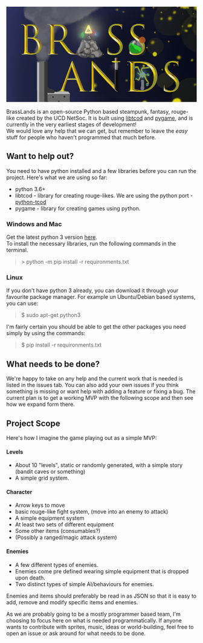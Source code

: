![Brasslands](src/res/menu.png)

BrassLands is an open-source Python based steampunk, fantasy, rouge-like created by the UCD NetSoc. It is built using [libtcod](https://bitbucket.org/libtcod/libtcod) and [pygame](https://www.pygame.org/), and is currently in the very earliest stages of development!  
We would love any help that we can get, but remember to leave the *easy* stuff for people who haven't programmed that much before.

## Want to help out?

You need to have python installed and a few libraries before you can run the project. Here's what we are using so far:

 - python 3.6+
 - libtcod - library for creating rouge-likes. We are using the python port - [python-tcod](https://python-tcod.readthedocs.io/en/latest/readme.html)
 - pygame - library for creating games using python.
  
  
### Windows and Mac
Get the latest python 3 version [here](https://www.python.org/downloads/).  
 To install the necessary libraries, run the following commands in the terminal.
 > \> python -m pip install -r requironments.txt

### Linux

If you don't have python 3 already, you can download it through your favourite package manager. For example un Ubuntu/Debian based systems, you can use:  
> $ sudo apt-get python3

I'm fairly certain you should be able to get the other packages you need simply by using the commands:  
> $ pip install -r requironments.txt


## What needs to be done?
We're happy to take on any help and the current work that is needed is listed in the issues tab. You can also add your own issues if you think something is missing or want help with adding a feature or fixing a bug. The current plan is to get a working MVP  with the following scope and then see how we expand form there.
## Project Scope
Here's how I imagine the game playing out as a simple MVP:  

#### Levels
 - About 10 "levels", static or randomly generated, with a simple story (bandit caves or something)
 - A simple grid system.
 
#### Character
 - Arrow keys to move 
 - basic rouge-like fight system, (move into an enemy to attack)  
 - A simple equipment system
 - At least two sets of different equipment
 - Some other items (consumables?)
 - (Possibly a ranged/magic attack system)
 
#### Enemies
 - A few different types of enemies.
 - Enemies come pre defined wearing simple equipment that is dropped upon death.
 - Two distinct types of simple AI/behaviours for enemies.
 
 
 Enemies and items should preferably be read in as JSON so that it is easy to add, remove and modify specific items and enemies.
 

As we are probably going to be a mostly programmer based team, I'm choosing to focus here on what is needed programmatically. If anyone wants to contribute with sprites, music, ideas or world-building, feel free to open an issue or ask around for what needs to be done. 


